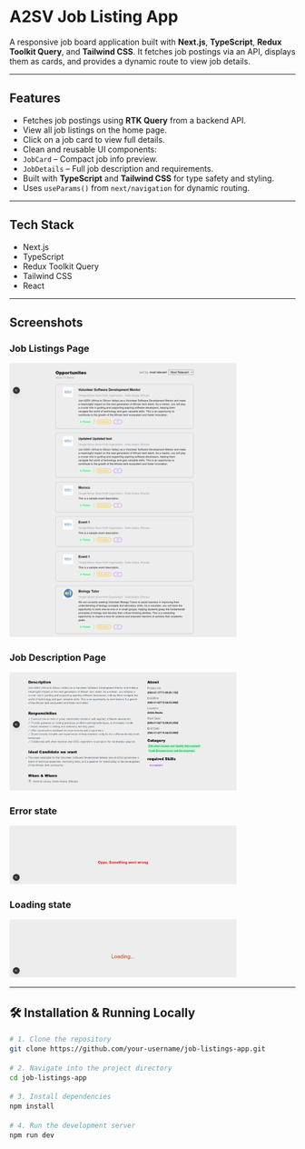 # A2SV Job Listing App

A responsive job board application built with **Next.js**, **TypeScript**, **Redux Toolkit Query**, and **Tailwind CSS**. It fetches job postings via an API, displays them as cards, and provides a dynamic route to view job details.

---

##  Features

- Fetches job postings using **RTK Query** from a backend API.
-  View all job listings on the home page.
-  Click on a job card to view full details.
-  Clean and reusable UI components:
  - `JobCard` – Compact job info preview.
  - `JobDetails` – Full job description and requirements.
-  Built with **TypeScript** and **Tailwind CSS** for type safety and styling.
-  Uses `useParams()` from `next/navigation` for dynamic routing.

---

##  Tech Stack

- Next.js
- TypeScript
- Redux Toolkit Query
- Tailwind CSS
- React

---

## Screenshots

###  Job Listings Page

<img src="./public/screenshots/job_list.png" alt="Job Listings" width="400"/>

###  Job Description Page

<img src="./public/screenshots/details.png" alt="Job Description" width="400"/>

###  Error state

<img src="./public/screenshots/error.png" alt="Job Description" width="400"/>

###  Loading state

<img src="./public/screenshots/Loading.png" alt="Job Description" width="400"/>

---

## 🛠️ Installation & Running Locally

```bash
# 1. Clone the repository
git clone https://github.com/your-username/job-listings-app.git

# 2. Navigate into the project directory
cd job-listings-app

# 3. Install dependencies
npm install

# 4. Run the development server
npm run dev


